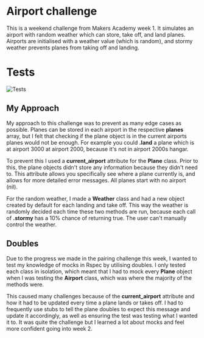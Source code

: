 # Airport challenge

This is a weekend challenge from Makers Academy week 1. It simulates an airport with random weather which can store, take off, and land planes. Airports are initialised with a weather value (which is random), and stormy weather prevents planes from taking off and landing.

# Tests

![Tests](https://i.gyazo.com/44a4de0bc5112c24054f80a60a104769.png)

## My Approach

My approach to this challenge was to prevent as many edge cases as possible. Planes can be stored in each airport in the respective **planes** array, but I felt that checking if the plane object is in the current airports planes would not be enough. For example you could **.land** a plane which is at airport 3000 at airport 2000, because it's not in airport 2000s hangar.

To prevent this I used a **current_airport** attribute for the **Plane** class. Prior to this, the plane objects didn't store any information because they didn't need to. This attribute allows you specifically see where a plane currently is, and allows for more detailed error messages. All planes start with no airport (nil).

For the random weather, I made a **Weather** class and had a new object created by default for each landing and take off. This way the weather is randomly decided each time these two methods are run, because each call of **.stormy** has a 10% chance of returning true. The user can't manually control the weather.

## Doubles

Due to the progress we made in the pairing challenge this week, I wanted to test my knowledge of mocks in Rspec by utilising doubles. I only tested each class in isolation, which meant that I had to mock every **Plane** object when I was testing the **Airport** class, which was where the majority of the methods were.

This caused many challenges because of the **current_airport** attribute and how it had to be updated every time a plane lands or takes off. I had to frequently use stubs to tell the plane doubles to expect this message and update it accordingly, as well as ensuring the test was testing what I wanted it to. It was quite the challenge but I learned a lot about mocks and feel more confident going into week 2.
